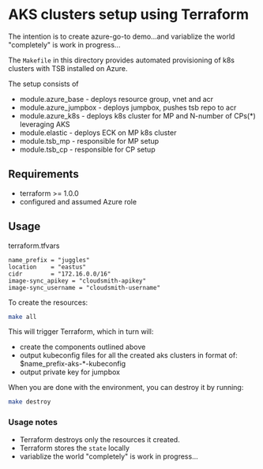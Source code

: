 # AKS clusters setup using Terraform

The intention is to create azure-go-to demo...and variablize the world "completely" is work in progress...

The `Makefile` in this directory provides automated provisioning of k8s clusters with TSB installed on Azure. 

The setup consists of
* module.azure_base   - deploys resource group, vnet and acr
* module.azure_jumpbox - deploys jumpbox, pushes tsb repo to acr
* module.azure_k8s  - deploys k8s cluster for MP and N-number of CPs(*) leveraging AKS
* module.elastic    - deploys ECK on MP k8s cluster
* module.tsb_mp     - responsible for MP setup
* module.tsb_cp     - responsible for CP setup

## Requirements

- terraform >= 1.0.0
- configured and assumed Azure role

## Usage

terraform.tfvars

```
name_prefix = "juggles"
location    = "eastus"
cidr        = "172.16.0.0/16"
image-sync_apikey = "cloudsmith-apikey"
image-sync_username = "cloudsmith-username"

```

To create the resources:
```bash
make all
```
This will trigger Terraform, which in turn will:
- create the components outlined above
- output kubeconfig files for all the created aks clusters in format of: $name_prefix-aks-*-kubeconfig 
- output private key for jumpbox

When you are done with the environment, you can destroy it by running:

```bash
make destroy
```

### Usage notes
- Terraform destroys only the resources it created.
- Terraform stores the `state` locally
- variablize the world "completely" is work in progress...
